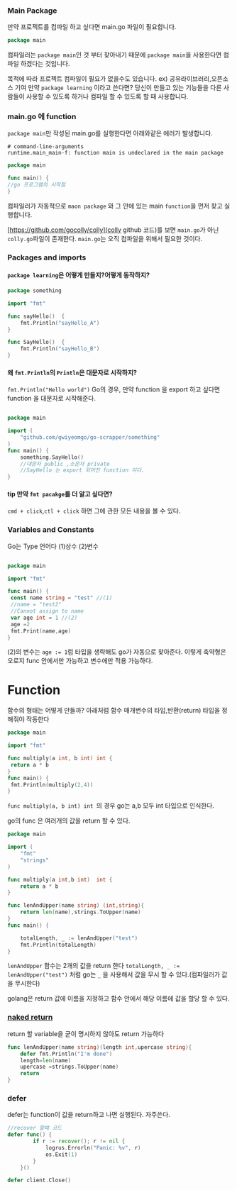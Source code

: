### Main Package

만약 프로젝트를 컴파일 하고 싶다면
 main.go 파일이 필요합니다.
```go
package main

```
컴파일러는 
`package main`인 것 부터
찾아내기 때문에
`package main`을 사용한다면
컴파일 하겠다는 것입니다.


목적에 따라 프로젝트 컴파일이 필요가 없을수도 있습니다.
ex) 공유라이브러리,오픈소스 기여
만약 `package learning` 이라고 쓴다면?
당신이 만들고 있는 기능들을 다른 사람들이 사용할 수 있도록 하거나
컴파일 할 수 있도록 할 때 사용합니다.

### main.go 에 function
`package main`만 작성된 main.go를
실행한다면 아래와같은 에러가 발생합니다.
```
# command-line-arguments
runtime.main_main·f: function main is undeclared in the main package
```
```go
package main

func main() {
//go 프로그램의 시작점
}
```
컴파일러가 자동적으로 `maon package` 와
그 안에 있는 main `function`을 먼저 찾고 실행합니다.

[https://github.com/gocolly/colly](colly github 코드)를
보면 `main.go`가 아닌 `colly.go`파일이 존재한다.
`main.go`는 오직 컴파일을 위해서 필요한 것이다.

### Packages and imports
#### `package learning`은 어떻게 만들지?어떻게 동작하지?
```go
package something

import "fmt"

func sayHello()  {
	fmt.Println("sayHello_A")
}

func SayHello()  {
	fmt.Println("sayHello_B")
}
```


#### 왜 `fmt.Println`의 `Println`은 대문자로 시작하지?
`fmt.Println("Hello world")`
Go의 경우, 만약 function 을 export 하고 싶다면
function 을 대문자로 시작해준다.

```go

package main

import (
	"github.com/gwiyeomgo/go-scrapper/something"
)
func main() {
	something.SayHello()
	//대문자 public ,소문자 private
	//SayHello 는 export 되어진 function 이다.
}
```

#### tip 만약 `fmt pacakge`를 더 알고 싶다면?
`cmd + click`,`ctl + click` 하면 그에 관한 모든 내용을 볼 수 있다.

### Variables and Constants
Go는 Type 언어다
(1)상수
(2)변수
```go

package main

import "fmt"

func main() {
 const name string = "test" //(1)
 //name = "test2"
 //Cannot assign to name
 var age int = 1 //(2)
 age =2
 fmt.Print(name,age)
}
```
(2)의 변수는 `age := 1`럼 타입을 생략해도 go가 자동으로 찾아준다.
이렇게 축약형은 오로지 func 안에서만 가능하고 변수에만 적용 가능하다.


# Function
함수의 형태는 어떻게 만들까?
아래처럼 함수 매개변수의 타입,반환(return) 타입을 정해줘야 작동한다

```go
package main

import "fmt"

func multiply(a int, b int) int {
 return a * b
}
func main() {
 fmt.Println(multiply(2,4))
}
```
`func multiply(a, b int) int `의 경우
go는 a,b 모두 int 타입으로 인식한다.

go의 func 은 여러개의 값을 return 할 수 있다.

```go
package main

import (
	"fmt"
	"strings"
)

func multiply(a int,b int)  int {
	return a * b
}

func lenAndUpper(name string) (int,string){
	return len(name),strings.ToUpper(name)
}
func main() {

	totalLength, _ := lenAndUpper("test")
	fmt.Println(totalLength)
}

```
`lenAndUpper` 함수는 2개의 값을 return 한다
`totalLength, _ := lenAndUpper("test")` 처럼
go는 `_` 을 사용해서 값을 무시 할 수 있다.(컴파일러가 값을 무시한다)

golang은 return 값에 이름을 지정하고
함수 안에서 해당 이름에 값을 할당 할 수 있다.

### [naked return](https://levelup.gitconnected.com/go-naked-returns-4e2094b598e6)
return 할 variable을 굳이 명시하지 않아도 return 가능하다

```go
func lenAndUpper(name string)(length int,upercase string){
	defer fmt.Println("I'm done")
	length=len(name)
	upercase =strings.ToUpper(name)
	return
}
```


### defer
defer는 function이 값을 return하고 나면 실행된다.
자주쓴다.

```go
//recover 할떄 코드
defer func() {
		if r := recover(); r != nil {
			logrus.Errorln("Panic: %v", r)
			os.Exit(1)
		}
	}()
```

```go
defer client.Close()

```